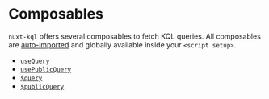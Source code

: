 # Composables

`nuxt-kql` offers several composables to fetch KQL queries. All composables are [auto-imported](https://v3.nuxtjs.org/guide/concepts/auto-imports) and globally available inside your `<script setup>`.

- [`useQuery`](/api/use-query)
- [`usePublicQuery`](/api/use-public-query)
- [`$query`](/api/query)
- [`$publicQuery`](/api/public-query)

